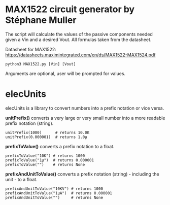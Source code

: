 # MAX1522 circuit generator by Stéphane Muller
The script will calculate the values of the passive components needed given a Vin and a desired Vout.
All formulas taken from the datasheet.

Datasheet for MAX1522: https://datasheets.maximintegrated.com/en/ds/MAX1522-MAX1524.pdf

```
python3 MAX1522.py [Vin] [Vout]
```
Arguments are optional, user will be prompted for values.

# elecUnits
elecUnits is a library to convert numbers into a prefix notation or vice versa.

**unitPrefix()** converts a very large or very small number into a more readable prefix notation (string).
```
unitPrefix(1000)      # returns 10.0K
unitPrefix(0.000001)  # returns 1.0µ
```

**prefixToValue()** converts a prefix notation to a float.
```
prefixToValue("10K") # returns 1000
prefixToValue("1µ")  # returns 0.000001
prefixToValue("")    # returns None
```


**prefixAndUnitToValue()** converts a prefix notation (string) - including the unit - to a float.
```
prefixAndUnitToValue("10KV") # returns 1000
prefixAndUnitToValue("1µA")  # returns 0.000001
prefixAndUnitToValue("")     # returns None
```

